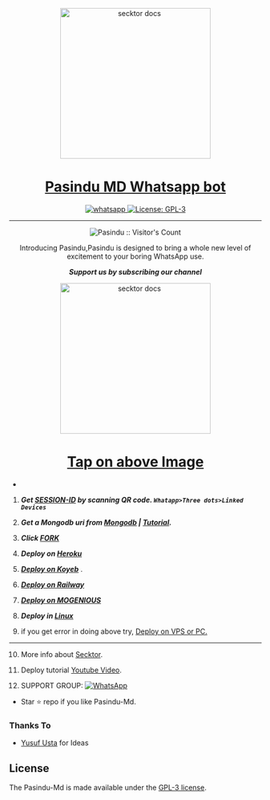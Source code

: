   <p align="center">  
  <a href="https://replit.com/@pasindusehan2/PasinduLk-Md?v=1/">
    <img alt="secktor docs" height="300" src="https://i.imgur.com/OAG7Evu.jpg">
    <h1 align="center">Pasindu MD Whatsapp bot</h1>
  </a>
</p>
   
<p align="center">

  <a aria-label="Join our chats" href="https://www.youtube.com/@YourPenPal" target="_blank">
    <img alt="whatsapp" src="https://img.shields.io/badge/Join Group-25D366?style=for-the-badge&logo=whatsapp&logoColor=white" />
  </a>
 
  <a aria-label="Pasindu is free to use" href="https://github.com/PasiduLk/Pasindu-Md/blob/main/LICENCE" target="_blank">
    <img alt="License: GPL-3" src="https://badges.frapsoft.com/os/gpl/gpl.png?v=103)](https://opensource.org/licenses/GPL-3.0/" target="_blank" />
  </a>
</p>


---

<p align="center"><img src="https://profile-counter.glitch.me/{SamPandey001}/count.svg" alt="Pasindu :: Visitor's Count" /></p>

  <p align="center"> Introducing Pasindu,Pasindu is designed to bring a whole new level of excitement to your boring WhatsApp use. </p>
 
 ***<p align="center"> Support us by subscribing our channel </p>***
 
   <p align="center">  
  <a href="https://youtu.be/It-Ak-aSx0c">
    <img alt="secktor docs" height="300" src="https://i.imgur.com/OAG7Evu.jpg">
    <h1 align="center">Tap on above Image</h1>
  </a>
</p>
 
 
-
1. ***Get [SESSION-ID](https://replit.com/@pasindusehan2/PasinduLk-Md?v=1/) by scanning QR code. `Whatapp>Three dots>Linked Devices`***
2.  ***Get a Mongodb uri from [Mongodb](https://www.youtube.com/watch?v=X_MqLUIhEeI&ab_channel=PsDelZap) | [Tutorial](https://www.youtube.com/watch?v=X_MqLUIhEeI&ab_channel=PsDelZap).***
3.  ***Click [FORK](https://github.com/PasiduLk/Pasindu-Md/fork)***
4.  ***Deploy on [Heroku](https://secktoruserbot.onrender.com/heroku)***

5. ***[Deploy on Koyeb](https://www.youtube.com/watch?v=X_MqLUIhEeI&ab_channel=PsDelZap)*** .

6.  ***[Deploy on Railway](https://www.youtube.com/watch?v=X_MqLUIhEeI&ab_channel=PsDelZapy)***
7. ***[Deploy on MOGENIOUS](https://www.youtube.com/watch?v=X_MqLUIhEeI&ab_channel=PsDelZap)***
  
8. ***Deploy in [Linux](https://www.youtube.com/watch?v=X_MqLUIhEeI&ab_channel=PsDelZap)***

9. if you get error in doing above try, [Deploy on VPS or PC.]()
---
10. More info about [Secktor](https://www.youtube.com/watch?v=X_MqLUIhEeI&ab_channel=PsDelZap).
11. Deploy tutorial [Youtube Video](https://www.youtube.com/watch?v=X_MqLUIhEeI&ab_channel=PsDelZap).

12. SUPPORT GROUP: <a href="https://chat.whatsapp.com/Fo5bT3lQSF53NfJp0u9BqJ"><img alt="WhatsApp" src="https://camo.githubusercontent.com/2157131829ac512183ee8f8b6c6f803688a4cc66a2e686602844e80478401a7c/68747470733a2f2f696d672e736869656c64732e696f2f62616467652f4a6f696e2047726f75702d3235443336363f7374796c653d666f722d7468652d6261646765266c6f676f3d7768617473617070266c6f676f436f6c6f723d7768697465"/></a>

- Star ⭐ repo if you like Pasindu-Md.
### Thanks To

- [Yusuf Usta](https://github.com/yusufusta) for Ideas

## License

The Pasindu-Md is made available under the [GPL-3 license](https://github.com/SamPandey001/Secktor-Md/blob/main/LICENCE). 
